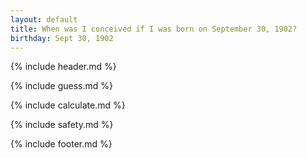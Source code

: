 ```yaml
---
layout: default
title: When was I conceived if I was born on September 30, 1902?
birthday: Sept 30, 1902
---
```


{% include header.md %}

{% include guess.md %}

{% include calculate.md %}

{% include safety.md %}

{% include footer.md %}



